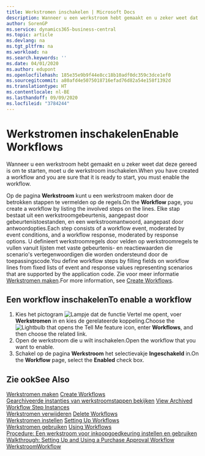 ```yaml
---
title: Werkstromen inschakelen | Microsoft Docs
description: Wanneer u een werkstroom hebt gemaakt en u zeker weet dat deze gereed is om te starten, moet u de werkstroom inschakelen.
author: SorenGP
ms.service: dynamics365-business-central
ms.topic: article
ms.devlang: na
ms.tgt_pltfrm: na
ms.workload: na
ms.search.keywords: ''
ms.date: 04/01/2020
ms.author: edupont
ms.openlocfilehash: 185e35e9b9f44e8cc18b10adf0dc359c3dce1ef0
ms.sourcegitcommit: a80afd4e5075018716efad76d82a54e158f1392d
ms.translationtype: HT
ms.contentlocale: nl-BE
ms.lasthandoff: 09/09/2020
ms.locfileid: "3784244"
---
```

# <a name="enable-workflows"></a><span data-ttu-id="3e56d-103">Werkstromen inschakelen</span><span class="sxs-lookup"><span data-stu-id="3e56d-103">Enable Workflows</span></span>
<span data-ttu-id="3e56d-104">Wanneer u een werkstroom hebt gemaakt en u zeker weet dat deze gereed is om te starten, moet u de werkstroom inschakelen.</span><span class="sxs-lookup"><span data-stu-id="3e56d-104">When you have created a workflow and you are sure that it is ready to start, you must enable the workflow.</span></span>  

 <span data-ttu-id="3e56d-105">Op de pagina **Werkstroom** kunt u een werkstroom maken door de betrokken stappen te vermelden op de regels.</span><span class="sxs-lookup"><span data-stu-id="3e56d-105">On the **Workflow** page, you create a workflow by listing the involved steps on the lines.</span></span> <span data-ttu-id="3e56d-106">Elke stap bestaat uit een werkstroomgebeurtenis, aangepast door gebeurtenistoestanden, en een werkstroomantwoord, aangepast door antwoordopties.</span><span class="sxs-lookup"><span data-stu-id="3e56d-106">Each step consists of a workflow event, moderated by event conditions, and a workflow response, moderated by response options.</span></span> <span data-ttu-id="3e56d-107">U definieert werkstroomregels door velden op werkstroomregels te vullen vanuit lijsten met vaste gebeurtenis- en reactiewaarden die scenario's vertegenwoordigen die worden ondersteund door de toepassingscode.</span><span class="sxs-lookup"><span data-stu-id="3e56d-107">You define workflow steps by filling fields on workflow lines from fixed lists of event and response values representing scenarios that are supported by the application code.</span></span> <span data-ttu-id="3e56d-108">Zie voor meer informatie [Werkstromen maken](across-how-to-create-workflows.md).</span><span class="sxs-lookup"><span data-stu-id="3e56d-108">For more information, see [Create Workflows](across-how-to-create-workflows.md).</span></span>  

## <a name="to-enable-a-workflow"></a><span data-ttu-id="3e56d-109">Een workflow inschakelen</span><span class="sxs-lookup"><span data-stu-id="3e56d-109">To enable a workflow</span></span>  
1.  <span data-ttu-id="3e56d-110">Kies het pictogram ![Lampje dat de functie Vertel me opent](media/ui-search/search_small.png "Vertel me wat u wilt doen"), voer **Werkstromen** in en kies de gerelateerde koppeling.</span><span class="sxs-lookup"><span data-stu-id="3e56d-110">Choose the ![Lightbulb that opens the Tell Me feature](media/ui-search/search_small.png "Tell me what you want to do") icon, enter **Workflows**, and then choose the related link.</span></span>  
2.  <span data-ttu-id="3e56d-111">Open de werkstroom die u wilt inschakelen.</span><span class="sxs-lookup"><span data-stu-id="3e56d-111">Open the workflow that you want to enable.</span></span>  
3.  <span data-ttu-id="3e56d-112">Schakel op de pagina **Werkstroom** het selectievakje **Ingeschakeld** in.</span><span class="sxs-lookup"><span data-stu-id="3e56d-112">On the **Workflow** page, select the **Enabled** check box.</span></span>  

## <a name="see-also"></a><span data-ttu-id="3e56d-113">Zie ook</span><span class="sxs-lookup"><span data-stu-id="3e56d-113">See Also</span></span>  
 <span data-ttu-id="3e56d-114">[Werkstromen maken](across-how-to-create-workflows.md) </span><span class="sxs-lookup"><span data-stu-id="3e56d-114">[Create Workflows](across-how-to-create-workflows.md) </span></span>  
 <span data-ttu-id="3e56d-115">[Gearchiveerde instanties van werkstroomstappen bekijken](across-how-to-view-archived-workflow-step-instances.md) </span><span class="sxs-lookup"><span data-stu-id="3e56d-115">[View Archived Workflow Step Instances](across-how-to-view-archived-workflow-step-instances.md) </span></span>  
 <span data-ttu-id="3e56d-116">[Werkstromen verwijderen](across-how-to-delete-workflows.md) </span><span class="sxs-lookup"><span data-stu-id="3e56d-116">[Delete Workflows](across-how-to-delete-workflows.md) </span></span>  
 <span data-ttu-id="3e56d-117">[Werkstromen instellen](across-set-up-workflows.md) </span><span class="sxs-lookup"><span data-stu-id="3e56d-117">[Setting Up Workflows](across-set-up-workflows.md) </span></span>  
 <span data-ttu-id="3e56d-118">[Werkstromen gebruiken](across-use-workflows.md) </span><span class="sxs-lookup"><span data-stu-id="3e56d-118">[Using Workflows](across-use-workflows.md) </span></span>  
 <span data-ttu-id="3e56d-119">[Procedure: Een werkstroom voor inkoopgoedkeuring instellen en gebruiken](walkthrough-setting-up-and-using-a-purchase-approval-workflow.md) </span><span class="sxs-lookup"><span data-stu-id="3e56d-119">[Walkthrough: Setting Up and Using a Purchase Approval Workflow](walkthrough-setting-up-and-using-a-purchase-approval-workflow.md) </span></span>  
 [<span data-ttu-id="3e56d-120">Werkstroom</span><span class="sxs-lookup"><span data-stu-id="3e56d-120">Workflow</span></span>](across-workflow.md)   
